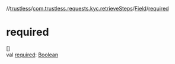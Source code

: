 //[trustless](../../../index.md)/[com.trustless.requests.kyc.retrieveSteps](../index.md)/[Field](index.md)/[required](required.md)

# required

[]\
val [required](required.md): [Boolean](https://kotlinlang.org/api/latest/jvm/stdlib/kotlin/-boolean/index.html)

